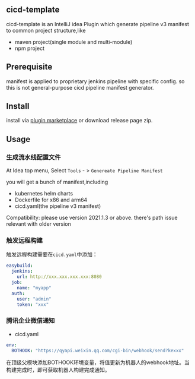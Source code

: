 ## cicd-template

cicd-template is an IntelliJ idea Plugin which generate pipeline v3
manifest to common project structure,like 

- maven project(single module and multi-module)
- npm project


## Prerequisite

manifest is applied to proprietary jenkins pipeline with specific config.
so this is not general-purpose cicd pipeline manifest generator.

## Install

install via [plugin marketplace](https://plugins.jetbrains.com/plugin/19862-cicd-template) or download release page zip.


## Usage


### 生成流水线配置文件

At Idea top menu, Select `Tools` - > `Genereate Pipeline Manifest`

you will get a bunch of manifest,including

- kubernetes helm charts
- Dockerfile for x86 and arm64
- cicd.yaml(the pipeline v3 manifest)


 Compatibility: please use version 2021.1.3 or above. there's path issue relevant with older version


### 触发远程构建

触发远程构建需要在`cicd.yaml`中添加：

```yaml
easybuild: 
  jenkins:
    url: http://xxx.xxx.xxx.xxx:8080
  job: 
    name: "myapp"
  auth:
    user: "admin"
    token: "xxx"  
```

### 腾讯企业微信通知
- cicd.yaml

```yaml
env:
  BOTHOOK: "https://qyapi.weixin.qq.com/cgi-bin/webhook/send?kexxx"
```

在顶级父模块添加BOTHOOK环境变量，将值更新为机器人的webhook地址。当构建完成时，即可获取机器人构建完成通知。



